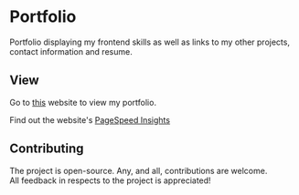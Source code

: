 # Portfolio

Portfolio displaying my frontend skills
as well as links to my other projects, contact information and resume.

## View

Go to [this](https://liamcodes.dev) website to view my portfolio.


Find out the website's [PageSpeed Insights](https://pagespeed.web.dev/analysis/https-liamcodes-dev/5eeg7kl9pl?form_factor=desktop)

## Contributing

The project is open-source. Any, and all, contributions are welcome.<br>
All feedback in respects to the project is appreciated!